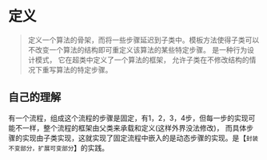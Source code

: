 # 定义
> 定义一个算法的骨架，而将一些步骤延迟到子类中。模板方法使得子类可以不改变一个算法的结构即可重定义该算法的某些特定步骤。
> 是一种行为设计模式， 它在超类中定义了一个算法的框架， 允许子类在不修改结构的情况下重写算法的特定步骤。

## 自己的理解
有一个流程，组成这个流程的步骤是固定，有1，2，3，4步，但每一步的实现可能不一样，整个流程的框架由父类来承载和定义(这样外界没法修改)，
而具体步骤的实现由子类实现，这就实现了固定流程中嵌入的是动态步骤的实现。是【`封装不变部分，扩展可变部分`】的实践。
